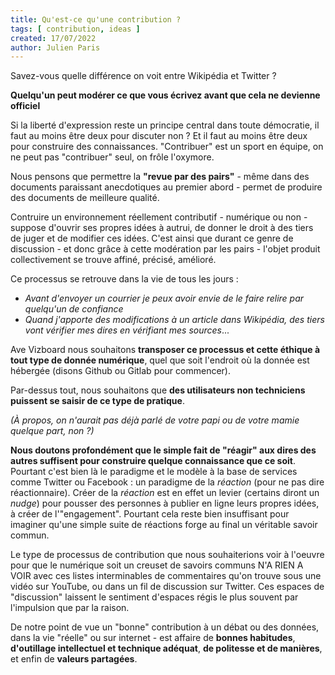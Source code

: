 ```yaml
---
title: Qu'est-ce qu'une contribution ?
tags: [ contribution, ideas ]
created: 17/07/2022
author: Julien Paris
---
```


Savez-vous quelle différence on voit entre Wikipédia et Twitter ? 

**Quelqu'un peut modérer ce que vous écrivez avant que cela ne devienne officiel**

Si la liberté d'expression reste un principe central dans toute démocratie, il faut au moins être deux pour discuter non ? Et il faut au moins être deux pour construire des connaissances. "Contribuer" est un sport en équipe, on ne peut pas "contribuer" seul, on frôle l'oxymore.

Nous pensons que permettre la **"revue par des pairs"** - même dans des documents paraissant anecdotiques au premier abord - permet de produire des documents de meilleure qualité.

Contruire un environnement réellement contributif - numérique ou non - suppose d'ouvrir ses propres idées à autrui, de donner le droit à des tiers de juger et de modifier ces idées. C'est ainsi que durant ce genre de discussion - et donc grâce à cette modération par les pairs - l'objet produit collectivement se trouve affiné, précisé, amélioré.

Ce processus se retrouve dans la vie de tous les jours : 

- _Avant d'envoyer un courrier je peux avoir envie de le faire relire par quelqu'un de confiance_
- _Quand j'apporte des modifications à un article dans Wikipédia, des tiers vont vérifier mes dires en vérifiant mes sources_...

Ave Vizboard nous souhaitons **transposer ce processus et cette éthique à tout type de donnée numérique**, quel que soit l'endroit où la donnée est hébergée (disons Github ou Gitlab pour commencer).

Par-dessus tout, nous souhaitons que **des utilisateurs non techniciens puissent se saisir de ce type de pratique**.

_(À propos, on n'aurait pas déjà parlé de votre papi ou de votre mamie quelque part, non ?)_

**Nous doutons profondément que le simple fait de "réagir" aux dires des autres suffisent pour construire quelque connaissance que ce soit**. Pourtant c'est bien là le paradigme et le modèle à la base de services comme Twitter ou Facebook : un paradigme de la _réaction_ (pour ne pas dire réactionnaire). Créer de la _réaction_ est en effet un levier (certains diront un _nudge_) pour pousser des personnes à publier en ligne leurs propres idées, à créer de l'"engagement". Pourtant cela reste bien insuffisant pour imaginer qu'une simple suite de réactions forge au final un véritable savoir commun.

Le type de processus de contribution que nous souhaiterions voir à l'oeuvre pour que le numérique soit un creuset de savoirs communs N'A RIEN A VOIR avec ces listes interminables de commentaires qu'on trouve sous une vidéo sur YouTube, ou dans un fil de discussion sur Twitter. Ces espaces de "discussion" laissent le sentiment d'espaces régis le plus souvent par l'impulsion que par la raison.

De notre point de vue un "bonne" contribution à un débat ou des données, dans la vie "réelle" ou sur internet - est affaire de **bonnes habitudes**, **d'outillage intellectuel et technique adéquat**, **de politesse et de manières**, et enfin de **valeurs partagées**.
